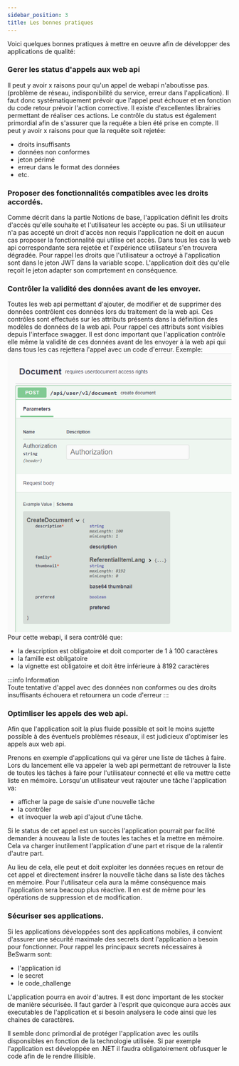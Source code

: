 ```yaml
---
sidebar_position: 3
title: Les bonnes pratiques
---
```


Voici quelques bonnes pratiques à mettre en oeuvre afin de développer des applications de qualité:

### Gerer les status d'appels aux web api
Il peut y avoir x raisons pour qu'un appel de webapi n'aboutisse pas.
(problème de réseau, indisponibilité du service, erreur dans l'application).
Il faut donc systématiquement prévoir que l'appel peut échouer et en fonction du code retour prévoir l'action corrective.
Il existe d'excellentes librairies permettant de réaliser ces actions.
Le contrôle du status est également primordial afin de s'assurer que la requête a bien été prise en compte.
Il peut y avoir x raisons pour que la requête soit rejetée:
* droits insuffisants
* données non conformes
* jeton périmé
* erreur dans le format des données
* etc.


### Proposer des fonctionnalités compatibles avec les droits accordés.
Comme décrit dans la partie Notions de base, l'application définit les droits d'accès qu'elle souhaite et l'utilisateur les accèpte ou pas.
Si un utilisateur n'a pas accepté un droit d'accès non requis l'application ne doit en aucun cas proposer la fonctionnalité qui utilise cet accès.
Dans tous les cas la web api correspondante sera rejetée et l'expérience utilisateur s'en trouvera dégradée.
Pour rappel les droits que l'utilisateur a octroyé à l'application sont dans le jeton JWT dans la variable scope.
L'application doit dès qu'elle reçoit le jeton adapter son comprtement en conséquence.


### Contrôler la validité des données avant de les envoyer.
Toutes les web api permettant d'ajouter, de modifier et de supprimer des données contrôlent ces données lors du traitement
de la web api. Ces contrôles sont effectués sur les attributs présents dans la définition des modèles de données de la web api.
Pour rappel ces attributs sont visibles depuis l'interface swagger.
Il est donc important que l'application contrôle elle même la validité de ces données avant de les envoyer à la web api qui dans tous les
cas rejettera l'appel avec un code d'erreur.
Exemple:
![Schema](WebApi/img/schema.png)
Pour cette webapi, il sera contrôlé que:
* la description est obligatoire et doit comporter de 1 à 100 caractères
* la famille est obligatoire
* la vignette est obligatoire et doit être inférieure à 8192 caractères

:::info Information  
Toute tentative d'appel avec des données non conformes ou des droits insuffisants échouera et retournera un code d'erreur
:::


### Optimliser les appels des web api.
Afin que l'application soit la plus fluide possible et soit le moins sujette possible à des éventuels problèmes réseaux,
il est judicieux d'optimiser les appels aux web api.

Prenons en exemple d'applications qui va gérer une liste de tâches à faire.
Lors du lancement elle va appeler la web api permettant de retrouver la liste de toutes les tâches à faire pour l'utilisateur connecté et elle
va mettre cette liste en mémoire.
Lorsqu'un utilisateur veut rajouter une tâche l'application va:
* afficher la page de saisie d'une nouvelle tâche
* la contrôler
* et invoquer la web api d'ajout d'une tâche.

Si le status de cet appel est un succès l'application pourrait par facilité demander à nouveau la liste de toutes les taches et la mettre en mémoire.
Cela va charger inutilement l'application d'une part et risque de la ralentir d'autre part.

Au lieu de cela, elle peut et doit exploiter les données reçues en retour de cet appel et directement insérer la nouvelle tâche dans sa liste des tâches en mémoire.
Pour l'utilisateur cela aura la même conséquence mais l'application sera beacoup plus réactive.
Il en est de même pour les opérations de suppression et de modification.

### Sécuriser ses applications.
Si les applications développées sont des applications mobiles, il convient d'assurer une sécurité maximale des secrets 
dont l'application a besoin pour fonctionner.
Pour rappel les principaux secrets nécessaires à BeSwarm sont:
* l'application id
* le secret
* le code_challenge

L'application pourra en avoir d'autres.
Il est donc important de les stocker de manière sécurisée.
Il faut garder à l'esprit que quiconque aura accès aux executables de l'application et si besoin analysera le code ainsi que
les chaines de caractères.

Il semble donc primordial de protéger l'application avec les outils disponsibles en fonction de la technologie utilisée.
Si par exemple l'application est développée en .NET il faudra obligatoirement obfusquer le code afin de le rendre illisible.
